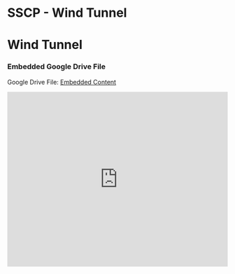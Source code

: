 # SSCP - Wind Tunnel

# Wind Tunnel

[](https://drive.google.com/folderview?id=1RzAerP8PdIyh8ELwkpMNVnWO0Eu9d01H)

### Embedded Google Drive File

Google Drive File: [Embedded Content](https://drive.google.com/embeddedfolderview?id=1RzAerP8PdIyh8ELwkpMNVnWO0Eu9d01H#list)

<iframe width="100%" height="400" src="https://drive.google.com/embeddedfolderview?id=1RzAerP8PdIyh8ELwkpMNVnWO0Eu9d01H#list" frameborder="0"></iframe>


